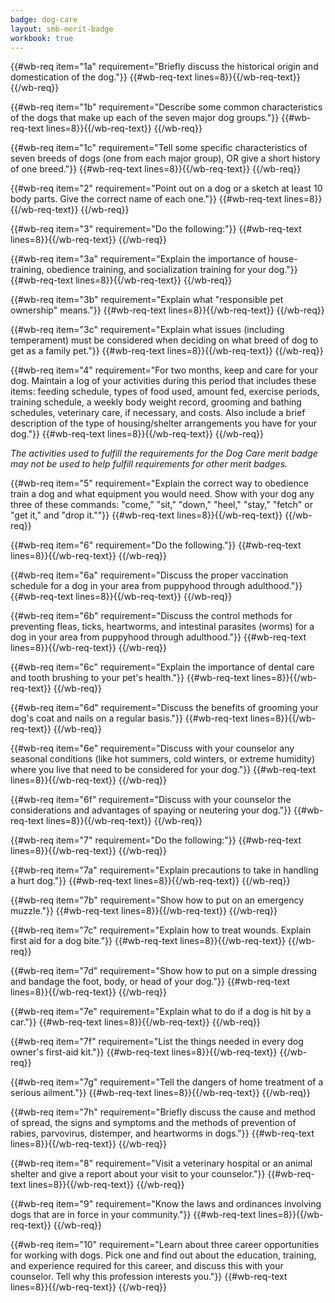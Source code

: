 ```yaml
---
badge: dog-care
layout: smb-merit-badge
workbook: true
---
```



{{#wb-req item="1a" requirement="Briefly discuss the historical origin and domestication of the dog."}}
{{#wb-req-text lines=8}}{{/wb-req-text}}
{{/wb-req}}

{{#wb-req item="1b" requirement="Describe some common characteristics of the dogs that make up each of the seven major dog groups."}}
{{#wb-req-text lines=8}}{{/wb-req-text}}
{{/wb-req}}

{{#wb-req item="1c" requirement="Tell some specific characteristics of seven breeds of dogs (one from each major group), OR give a short history of one breed."}}
{{#wb-req-text lines=8}}{{/wb-req-text}}
{{/wb-req}}

{{#wb-req item="2" requirement="Point out on a dog or a sketch at least 10 body parts. Give the correct name of each one."}}
{{#wb-req-text lines=8}}{{/wb-req-text}}
{{/wb-req}}

{{#wb-req item="3" requirement="Do the following:"}}
{{#wb-req-text lines=8}}{{/wb-req-text}}
{{/wb-req}}

{{#wb-req item="3a" requirement="Explain the importance of house-training, obedience training, and socialization training for your dog."}}
{{#wb-req-text lines=8}}{{/wb-req-text}}
{{/wb-req}}

{{#wb-req item="3b" requirement="Explain what \"responsible pet ownership\" means."}}
{{#wb-req-text lines=8}}{{/wb-req-text}}
{{/wb-req}}

{{#wb-req item="3c" requirement="Explain what issues (including temperament) must be considered when deciding on what breed of dog to get as a family pet."}}
{{#wb-req-text lines=8}}{{/wb-req-text}}
{{/wb-req}}

{{#wb-req item="4" requirement="For two months, keep and care for your dog. Maintain a log of your activities during this period that includes these items: feeding schedule, types of food used, amount fed, exercise periods, training schedule, a weekly body weight record, grooming and bathing schedules, veterinary care, if necessary, and costs. Also include a brief description of the type of housing/shelter arrangements you have for your dog."}}
{{#wb-req-text lines=8}}{{/wb-req-text}}
{{/wb-req}}

*The activities used to fulfill the requirements for the Dog Care merit badge may not be used to help fulfill requirements for other merit badges.*

{{#wb-req item="5" requirement="Explain the correct way to obedience train a dog and what equipment you would need. Show with your dog any three of these commands: \"come,\" \"sit,\" \"down,\" \"heel,\" \"stay,\" \"fetch\" or \"get it,\" and \"drop it.\""}}
{{#wb-req-text lines=8}}{{/wb-req-text}}
{{/wb-req}}

{{#wb-req item="6" requirement="Do the following."}}
{{#wb-req-text lines=8}}{{/wb-req-text}}
{{/wb-req}}

{{#wb-req item="6a" requirement="Discuss the proper vaccination schedule for a dog in your area from puppyhood through adulthood."}}
{{#wb-req-text lines=8}}{{/wb-req-text}}
{{/wb-req}}

{{#wb-req item="6b" requirement="Discuss the control methods for preventing fleas, ticks, heartworms, and intestinal parasites (worms) for a dog in your area from puppyhood through adulthood."}}
{{#wb-req-text lines=8}}{{/wb-req-text}}
{{/wb-req}}

{{#wb-req item="6c" requirement="Explain the importance of dental care and tooth brushing to your pet's health."}}
{{#wb-req-text lines=8}}{{/wb-req-text}}
{{/wb-req}}

{{#wb-req item="6d" requirement="Discuss the benefits of grooming your dog's coat and nails on a regular basis."}}
{{#wb-req-text lines=8}}{{/wb-req-text}}
{{/wb-req}}

{{#wb-req item="6e" requirement="Discuss with your counselor any seasonal conditions (like hot summers, cold winters, or extreme humidity) where you live that need to be considered for your dog."}}
{{#wb-req-text lines=8}}{{/wb-req-text}}
{{/wb-req}}

{{#wb-req item="6f" requirement="Discuss with your counselor the considerations and advantages of spaying or neutering your dog."}}
{{#wb-req-text lines=8}}{{/wb-req-text}}
{{/wb-req}}

{{#wb-req item="7" requirement="Do the following:"}}
{{#wb-req-text lines=8}}{{/wb-req-text}}
{{/wb-req}}

{{#wb-req item="7a" requirement="Explain precautions to take in handling a hurt dog."}}
{{#wb-req-text lines=8}}{{/wb-req-text}}
{{/wb-req}}

{{#wb-req item="7b" requirement="Show how to put on an emergency muzzle."}}
{{#wb-req-text lines=8}}{{/wb-req-text}}
{{/wb-req}}

{{#wb-req item="7c" requirement="Explain how to treat wounds. Explain first aid for a dog bite."}}
{{#wb-req-text lines=8}}{{/wb-req-text}}
{{/wb-req}}

{{#wb-req item="7d" requirement="Show how to put on a simple dressing and bandage the foot, body, or head of your dog."}}
{{#wb-req-text lines=8}}{{/wb-req-text}}
{{/wb-req}}

{{#wb-req item="7e" requirement="Explain what to do if a dog is hit by a car."}}
{{#wb-req-text lines=8}}{{/wb-req-text}}
{{/wb-req}}

{{#wb-req item="7f" requirement="List the things needed in every dog owner's first-aid kit."}}
{{#wb-req-text lines=8}}{{/wb-req-text}}
{{/wb-req}}

{{#wb-req item="7g" requirement="Tell the dangers of home treatment of a serious ailment."}}
{{#wb-req-text lines=8}}{{/wb-req-text}}
{{/wb-req}}

{{#wb-req item="7h" requirement="Briefly discuss the cause and method of spread, the signs and symptoms and the methods of prevention of rabies, parvovirus, distemper, and heartworms in dogs."}}
{{#wb-req-text lines=8}}{{/wb-req-text}}
{{/wb-req}}

{{#wb-req item="8" requirement="Visit a veterinary hospital or an animal shelter and give a report about your visit to your counselor."}}
{{#wb-req-text lines=8}}{{/wb-req-text}}
{{/wb-req}}

{{#wb-req item="9" requirement="Know the laws and ordinances involving dogs that are in force in your community."}}
{{#wb-req-text lines=8}}{{/wb-req-text}}
{{/wb-req}}

{{#wb-req item="10" requirement="Learn about three career opportunities for working with dogs. Pick one and find out about the education, training, and experience required for this career, and discuss this with your counselor. Tell why this profession interests you."}}
{{#wb-req-text lines=8}}{{/wb-req-text}}
{{/wb-req}}
